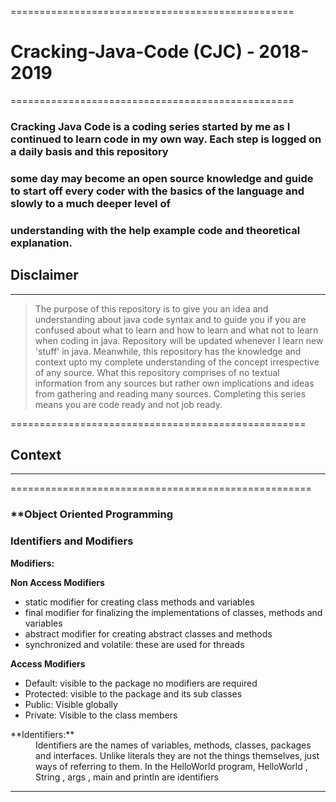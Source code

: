 =================================================
# **Cracking-Java-Code (CJC) - 2018-2019**
=================================================
### Cracking Java Code is a coding series started by me as I continued to learn code in my  own way. Each step is logged on a daily basis and this repository 
### some day may become an open source knowledge and guide to start off every coder with the basics of the language and slowly to a much deeper level of 
### understanding with the help example code and theoretical explanation.

## **Disclaimer**
-----------------
> The purpose of this repository is to give you an idea and understanding about java code syntax and to guide you if you are confused about what to learn and
> how to learn and what not to learn when coding in java. Repository will be updated whenever I learn new 'stuff' in java. Meanwhile, this repository has the 
> knowledge and context upto my complete understanding of the concept irrespective of any source. What this repository comprises of no textual information from 
> any sources but rather own implications and ideas from gathering and reading many sources. Completing this series means you are code ready and not job ready.

===================================================

## **Context**
------------------







====================================================
### **Object Oriented Programming

### Identifiers and Modifiers
**Modifiers:** 

**Non Access Modifiers**
* static modifier for creating class methods and variables
* final modifier for finalizing the implementations of  classes, methods and variables
* abstract modifier for creating abstract classes and methods
* synchronized and volatile: these are used for threads

**Access Modifiers**
* Default: visible to the package no modifiers are required
* Protected: visible to the package and its sub classes
* Public:  Visible globally
* Private: Visible to the class members


<dl>
	<dt>**Identifiers:**</dt>
	<dd>Identifiers are the names of variables, methods, classes, packages and interfaces. Unlike literals they are not the things themselves, just ways of referring to them. In the HelloWorld program, HelloWorld , String , args , main and println are identifiers</dd>
</dl>

-----------------------------------------------------------


